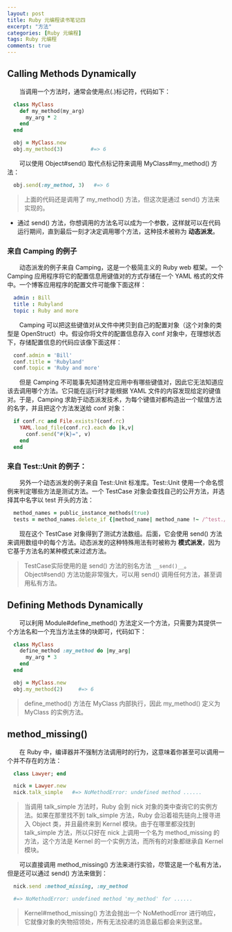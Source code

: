 ```yaml
---
layout: post
title: Ruby 元编程读书笔记四
excerpt: "方法"
categories: [Ruby 元编程]
tags: Ruby 元编程
comments: true
---
```


## Calling Methods Dynamically

&emsp;&emsp;当调用一个方法时，通常会使用点(.)标记符，代码如下：
```ruby
  class MyClass
    def my_method(my_arg)
      my_arg * 2
    end
  end

  obj = MyClass.new
  obj.my_method(3)         #=> 6
```
&emsp;&emsp;可以使用 Object#send() 取代点标记符来调用 MyClass#my_method() 方法：
```ruby
  obj.send(:my_method, 3)   #=> 6
```
>上面的代码还是调用了 my_method() 方法，但这次是通过 send() 方法来实现的。

* 通过 send() 方法，你想调用的方法名可以成为一个参数，这样就可以在代码运行期间，直到最后一刻才决定调用哪个方法，这种技术被称为 **动态派发**。

### 来自 Camping 的例子

&emsp;&emsp;动态派发的例子来自 Camping，这是一个极简主义的 Ruby web 框架。一个 Camping 应用程序将它的配置信息用键值对的方式存储在一个 YAML 格式的文件中。一个博客应用程序的配置文件可能像下面这样：
```yaml
  admin : Bill
  title : Rubyland
  topic : Ruby and more
```
&emsp;&emsp;Camping 可以把这些键值对从文件中拷贝到自己的配置对象（这个对象的类型是 OpenStruct）中。假设你将文件的配置信息存入 conf 对象中，在理想状态下，存储配置信息的代码应该像下面这样：
```ruby
  conf.admin = 'Bill'
  conf.title = 'Rubyland'
  conf.topic = 'Ruby and more'
```
&emsp;&emsp;但是 Camping 不可能事先知道特定应用中有哪些键值对，因此它无法知道应该去调用哪个方法。它只能在运行时才能根据 YAML 文件的内容发现给定的键值对。于是，Camping 求助于动态派发技术，为每个键值对都构造出一个赋值方法的名字，并且把这个方法发送给 conf 对象：
```ruby
  if conf.rc and File.exists?(conf.rc)
    YAML.load_file(conf.rc).each do |k,v|
      conf.send("#{k}=", v)
    end
  end
```

### 来自 Test::Unit 的例子：

&emsp;&emsp;另外一个动态派发的例子来自 Test::Unit 标准库。Test::Unit 使用一个命名惯例来判定哪些方法是测试方法。一个 TestCase 对象会查找自己的公开方法，并选择其中名字以 test 开头的方法：
```ruby
  method_names = public_instance_methods(true)
  tests = method_names.delete_if {|method_name| method_name !~ /^test./}
```
&emsp;&emsp;现在这个 TestCase 对象得到了测试方法数组。后面，它会使用 send() 方法来调用数组中的每个方法。动态派发的这种特殊用法有时被称为 **模式派发**，因为它基于方法名的某种模式来过滤方法。
>TestCase实际使用的是 send() 方法的别名方法 `__send()__`。Object#send() 方法功能非常强大，可以用 send() 调用任何方法，甚至调用私有方法。

## Defining Methods Dynamically

&emsp;&emsp;可以利用 Module#define_method() 方法定义一个方法，只需要为其提供一个方法名和一个充当方法主体的块即可，代码如下：
```ruby
  class MyClass
    define_method :my_method do |my_arg|
      my_arg * 3
    end
  end

  obj = MyClass.new
  obj.my_method(2)     #=> 6
```
>define_method() 方法在 MyClass 内部执行，因此 my_method() 定义为 MyClass 的实例方法。

## method_missing()

&emsp;&emsp;在 Ruby 中，编译器并不强制方法调用时的行为，这意味着你甚至可以调用一个并不存在的方法：
```ruby
  class Lawyer; end

  nick = Lawyer.new
  nick.talk_simple   #=> NoMethodError: undefined method ......
```
>当调用 talk_simple 方法时，Ruby 会到 nick 对象的类中查询它的实例方法。如果在那里找不到 talk_simple 方法，Ruby 会沿着祖先链向上搜寻进入 Object 类，并且最终来到 Kernel 模块。由于在哪里都没找到 talk_simple 方法，所以只好在 nick 上调用一个名为 method_missing 的方法，这个方法是 Kernel 的一个实例方法，而所有的对象都继承自 Kernel 模块。

&emsp;&emsp;可以直接调用 method_missing() 方法来进行实验，尽管这是一个私有方法，但是还可以通过 send() 方法来做到：
```ruby
  nick.send :method_missing, :my_method

  #=> NoMethodError: undefined method 'my_method' for ......
```
>Kernel#method_missing() 方法会抛出一个 NoMethodError 进行响应，它就像对象的失物招领处，所有无法投递的消息最后都会来到这里。
